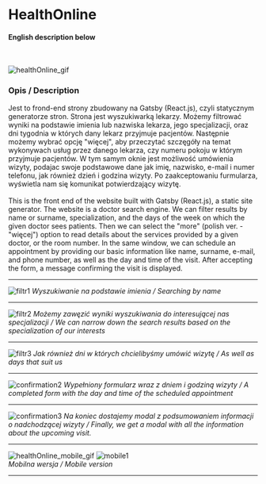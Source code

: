 # HealthOnline
#### English description below

<br>

![healthOnline_gif](https://github.com/Kicknee/HealthOnline/assets/47301333/a2e8607b-1bdf-4e3d-90ca-458b9d2dcd7c)

### Opis / Description

Jest to frond-end strony zbudowany na Gatsby (React.js), czyli statycznym generatorze stron. Strona jest wyszukiwarką lekarzy. Możemy filtrować wyniki na podstawie imienia lub nazwiska lekarza, jego specjalizacji, oraz dni tygodnia w których dany lekarz przyjmuje pacjentów. Następnie możemy wybrać opcję "więcej", aby przeczytać szczęgóły na temat wykonywach usług przez danego lekarza, czy numeru pokoju w którym przyjmuje pacjentów. W tym samym oknie jest możliwość umówienia wizyty, podajac swoje podstawowe dane jak imię, nazwisko, e-mail i numer telefonu, jak również dzień i godzina wizyty. Po zaakceptowaniu furmularza, wyświetla nam się komunikat potwierdzający wizytę.
<br><br>
This is the front end of the website built with Gatsby (React.js), a static site generator. The website is a doctor search engine. We can filter results by name or surname, specialization, and the days of the week on which the given doctor sees patients. Then we can select the "more" (polish ver. - "więcej") option to read details about the services provided by a given doctor, or the room number. In the same window, we can schedule an appointment by providing our basic information like name, surname, e-mail, and phone number, as well as the day and time of the visit. After accepting the form, a message confirming the visit is displayed.

---

![filtr1](https://github.com/Kicknee/HealthOnline/assets/47301333/0f598d39-ade6-4909-9173-55e77675f521)
*Wyszukiwanie na podstawie imienia / Searching by name*

---

![filtr2](https://github.com/Kicknee/HealthOnline/assets/47301333/8192918e-4f4f-4342-912a-39ecc07390a5)
*Możemy zawęzić wyniki wyszukiwania do interesującej nas specjalizacji / We can narrow down the search results based on the specialization of our interests*

---

![filtr3](https://github.com/Kicknee/HealthOnline/assets/47301333/dbcda6b3-5a03-4e20-b1fd-ef1e96548511)
*Jak również dni w których chcielibyśmy umówić wizytę / As well as days that suit us*

---

![confirmation2](https://github.com/Kicknee/HealthOnline/assets/47301333/c5a948b9-a92e-48dd-80d5-55d51bc50c18)
*Wypełniony formularz wraz z dniem i godziną wizyty / A completed form with the day and time of the scheduled appointment*

---

![confirmation3](https://github.com/Kicknee/HealthOnline/assets/47301333/650a085b-4912-4aa5-a0e5-71bce2b960a4)
*Na koniec dostajemy modal z podsumowaniem informacji o nadchodzącej wizyty / 
Finally, we get a modal with all the information about the upcoming visit.*

---

![healthOnline_mobile_gif](https://github.com/Kicknee/HealthOnline/assets/47301333/477cb299-da96-4cbb-8ae1-c85151585a65)
![mobile1](https://github.com/Kicknee/HealthOnline/assets/47301333/aa430136-090d-4557-b73b-01a79237ffe6)
<br>*Mobilna wersja / Mobile version*

---
